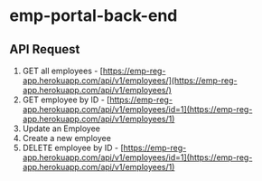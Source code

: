 # emp-portal-back-end

## API Request

1. GET all employees - [https://emp-reg-app.herokuapp.com/api/v1/employees/](https://emp-reg-app.herokuapp.com/api/v1/employees/)
2. GET employee by ID - [https://emp-reg-app.herokuapp.com/api/v1/employees/id=1](https://emp-reg-app.herokuapp.com/api/v1/employees/1)
3. Update an Employee
4. Create a new employee
5. DELETE employee by ID - [https://emp-reg-app.herokuapp.com/api/v1/employees/id=1](https://emp-reg-app.herokuapp.com/api/v1/employees/1)
